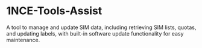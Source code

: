 # 1NCE-Tools-Assist
A tool to manage and update SIM data, including retrieving SIM lists, quotas, and updating labels, with built-in software update functionality for easy maintenance.
